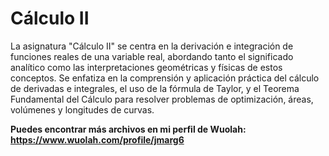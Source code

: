 # Cálculo II

La asignatura "Cálculo II" se centra en la derivación e integración de funciones reales de una variable real, abordando tanto el significado analítico como las interpretaciones geométricas y físicas de estos conceptos. Se enfatiza en la comprensión y aplicación práctica del cálculo de derivadas e integrales, el uso de la fórmula de Taylor, y el Teorema Fundamental del Cálculo para resolver problemas de optimización, áreas, volúmenes y longitudes de curvas.

**Puedes encontrar más archivos en mi perfil de Wuolah: https://www.wuolah.com/profile/jmarg6**
